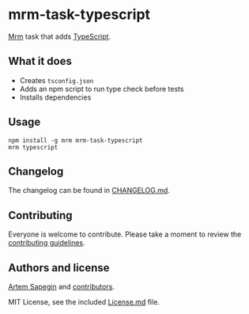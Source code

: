 <!-- TypeScript -->

# mrm-task-typescript

[Mrm](https://github.com/sapegin/mrm) task that adds [TypeScript](https://stylelint.io/).

## What it does

- Creates `tsconfig.json`
- Adds an npm script to run type check before tests
- Installs dependencies

## Usage

```
npm install -g mrm mrm-task-typescript
mrm typescript
```

## Changelog

The changelog can be found in [CHANGELOG.md](CHANGELOG.md).

## Contributing

Everyone is welcome to contribute. Please take a moment to review the [contributing guidelines](../../Contributing.md).

## Authors and license

[Artem Sapegin](https://sapegin.me) and [contributors](https://github.com/sapegin/mrm/graphs/contributors).

MIT License, see the included [License.md](License.md) file.
